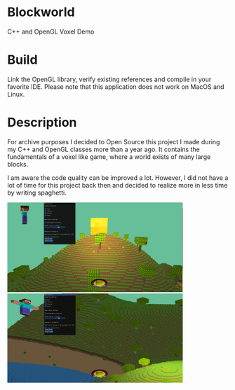 # Blockworld
C++ and OpenGL Voxel Demo

# Build
Link the OpenGL library, verify existing references and compile in your favorite IDE. Please note that this application does not work on MacOS and Linux. 

# Description
For archive purposes I decided to Open Source this project I made during my C++ and OpenGL classes more than a year ago. It contains the fundamentals of a voxel like game, where a world exists of many large blocks.

I am aware the code quality can be improved a lot. However, I did not have a lot of time for this project back then and decided to realize more in less time by writing spaghetti. 

<img src="https://github.com/jetspiking/Blockworld/blob/main/Images/Blockworld.png" width="400">
<img src="https://github.com/jetspiking/Blockworld/blob/main/Images/BlockworldOrthographic.png" width="400">
